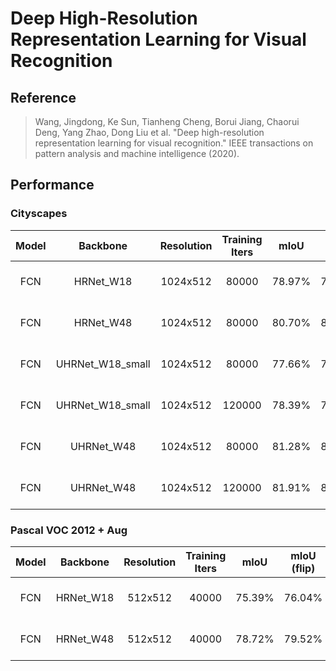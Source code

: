 # Deep High-Resolution Representation Learning for Visual Recognition

## Reference
> Wang, Jingdong, Ke Sun, Tianheng Cheng, Borui Jiang, Chaorui Deng, Yang Zhao, Dong Liu et al. "Deep high-resolution representation learning for visual recognition." IEEE transactions on pattern analysis and machine intelligence (2020).

## Performance

### Cityscapes

| Model | Backbone | Resolution | Training Iters | mIoU | mIoU (flip) | mIoU (ms+flip) | Links |
|:-:|:-:|:-:|:-:|:-:|:-:|:-:|:-:|
|FCN|HRNet_W18|1024x512|80000|78.97%|79.49%|79.74%|[model](https://bj.bcebos.com/paddleseg/dygraph/cityscapes/fcn_hrnetw18_cityscapes_1024x512_80k/model.pdparams) \| [log](https://bj.bcebos.com/paddleseg/dygraph/cityscapes/fcn_hrnetw18_cityscapes_1024x512_80k/train.log) \| [vdl](https://paddlepaddle.org.cn/paddle/visualdl/service/app?id=bebec8e1a3802c4babd3c69e1bf50d51)|
|FCN|HRNet_W48|1024x512|80000|80.70%|81.24%|81.56%|[model](https://bj.bcebos.com/paddleseg/dygraph/cityscapes/fcn_hrnetw48_cityscapes_1024x512_80k/model.pdparams) \| [log](https://bj.bcebos.com/paddleseg/dygraph/cityscapes/fcn_hrnetw48_cityscapes_1024x512_80k/train.log) \| [vdl](https://paddlepaddle.org.cn/paddle/visualdl/service/app?id=ae1cb76014cdc54406c36f1e3dc2a530)|
|FCN|UHRNet_W18_small|1024x512|80000|77.66%|78.26%|78.47%|[model](https://bj.bcebos.com/paddleseg/dygraph/cityscapes/fcn_uhrnetw18_small_cityscapes_1024x512_80k/model.pdparams) \| [log](https://bj.bcebos.com/paddleseg/dygraph/cityscapes/fcn_uhrnetw18_small_cityscapes_1024x512_80k/train.log) \| [vdl](https://paddlepaddle.org.cn/paddle/visualdl/service/app?id=9cb0e961bc1f89d3484190f9d4de550b)|
|FCN|UHRNet_W18_small|1024x512|120000|78.39%|79.09%|79.03%|[model](https://bj.bcebos.com/paddleseg/dygraph/cityscapes/fcn_uhrnetw18_small_cityscapes_1024x512_120k_bs3/model.pdparams) \| [log](https://bj.bcebos.com/paddleseg/dygraph/cityscapes/fcn_uhrnetw18_small_cityscapes_1024x512_120k_bs3/train.log) \| [vdl](https://paddlepaddle.org.cn/paddle/visualdl/service/app?id=6f6c41e46cf8b26d3a941bf7e09698f8)|
|FCN|UHRNet_W48|1024x512|80000|81.28%|81.76%|81.48%|[model](https://bj.bcebos.com/paddleseg/dygraph/cityscapes/fcn_uhrnetw48_cityscapes_1024x512_80k/model.pdparams) \| [log](https://bj.bcebos.com/paddleseg/dygraph/cityscapes/fcn_uhrnetw48_cityscapes_1024x512_80k/train.log) \| [vdl](https://paddlepaddle.org.cn/paddle/visualdl/service/app?id=1c2fbc3a5558d530c2a1fc8c2cd34da5)|
|FCN|UHRNet_W48|1024x512|120000|81.91%|82.39%|82.28%|[model](https://bj.bcebos.com/paddleseg/dygraph/cityscapes/fcn_uhrnetw48_cityscapes_1024x512_120k_bs3/model.pdparams) \| [log](https://bj.bcebos.com/paddleseg/dygraph/cityscapes/fcn_uhrnetw48_cityscapes_1024x512_120k_bs3/train.log) \| [vdl](https://paddlepaddle.org.cn/paddle/visualdl/service/app?id=a94e548519f9487c435530532f7a027c)|


### Pascal VOC 2012 + Aug

| Model | Backbone | Resolution | Training Iters | mIoU | mIoU (flip) | mIoU (ms+flip) | Links |
|:-:|:-:|:-:|:-:|:-:|:-:|:-:|:-:|
|FCN|HRNet_W18|512x512|40000|75.39%|76.04%|77.09%|[model](https://bj.bcebos.com/paddleseg/dygraph/pascal_voc12/fcn_hrnetw18_voc12aug_512x512_40k/model.pdparams) \| [log](https://bj.bcebos.com/paddleseg/dygraph/pascal_voc12/fcn_hrnetw18_voc12aug_512x512_40k/train.log) \| [vdl](https://paddlepaddle.org.cn/paddle/visualdl/service/app?id=fbe6caaca0f7d7ea1dba1c60b8db2a7e)|
|FCN|HRNet_W48|512x512|40000|78.72%|79.52%|80.10%|[model](https://bj.bcebos.com/paddleseg/dygraph/pascal_voc12/fcn_hrnetw48_voc12aug_512x512_40k/model.pdparams) \| [log](https://bj.bcebos.com/paddleseg/dygraph/pascal_voc12/fcn_hrnetw48_voc12aug_512x512_40k/train.log) \| [vdl](https://paddlepaddle.org.cn/paddle/visualdl/service/app?id=20b404212fcbb5b7b329ab0c16124553)|
